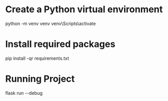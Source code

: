 # Create a Python virtual environment
python -m venv venv
venv\Scripts\activate

# Install required packages
pip install -qr requirements.txt

# Running Project 
flask run --debug